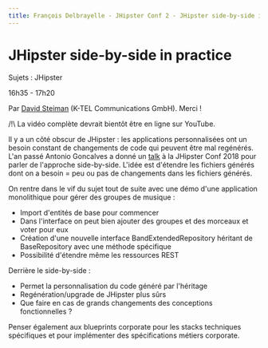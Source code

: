 ```yaml
---
title: François Delbrayelle - JHipster Conf 2 - JHipster side-by-side in practice (notes)
---
```


# JHipster side-by-side in practice

Sujets : JHipster

16h35 - 17h20

Par [David Steiman](https://twitter.com/theonlyscrippi) (K-TEL Communications GmbH). Merci !

/!\ La vidéo complète devrait bientôt être en ligne sur YouTube.

Il y a un côté obscur de JHipster : les applications personnalisées ont un besoin constant de changements de code qui peuvent être mal regénérés. L'an passé Antonio Goncalves a donné un [talk](https://www.youtube.com/watch?v=9WVpwIUEty0) à la JHipster Conf 2018 pour parler de l'approche side-by-side. L'idée est d'étendre les fichiers générés dont on a besoin = peu ou pas de changements dans les fichiers générés.

On rentre dans le vif du sujet tout de suite avec une démo d'une application monolithique pour gérer des groupes de musique :
- Import d'entités de base pour commencer
- Dans l'interface on peut bien ajouter des groupes et des morceaux et voter pour eux
- Création d'une nouvelle interface BandExtendedRepository héritant de BaseRepository avec une méthode spécifique
- Possibilité d'étendre même les ressources REST

Derrière le side-by-side :
- Permet la personnalisation du code généré par l'héritage
- Regénération/upgrade de JHipster plus sûrs
- Que faire en cas de grands changements des conceptions fonctionnelles ?

Penser également aux blueprints corporate pour les stacks techniques spécifiques et pour implémenter des spécifications métiers corporate.
